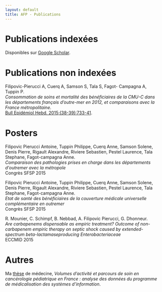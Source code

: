 ```yaml
---
layout: default
title: AFP - Publications
---
```


# Publications indexées

Disponibles sur [Google Scholar](https://scholar.google.com/citations?user=F-6yCr0AAAAJ).

# Publications non indexées

Filipovic-Pierucci A, Cuerq A, Samson S, Tala S, Fagot- Campagna A, Tuppin P.  
*Consommation de soins et mortalité des bénéficiaires de la CMU-C dans les départements français d’outre-mer en 2012, et comparaisons avec la France métropolitaine.*  
[Bull Epidémiol Hebd. 2015;(38-39):733-41](http://www.invs.sante.fr/beh/2015/38-39/2015_38-39_4.html).

# Posters

Filipovic Pierucci Antoine, Tuppin Philippe, Cuerq Anne, Samson Solene, Denis Pierre, Rigault Alexandre, Riviere Sebastien, Pestel Laurence, Tala Stephane, Fagot-campagna Anne.  
*Comparaison des pathologies prises en charge dans les départements d'outremer avec la métropole*  
Congrès SFSP 2015

Filipovic Pierucci Antoine, Tuppin Philippe, Cuerq Anne, Samson Solene, Denis Pierre, Rigault Alexandre, Riviere Sebastien, Pestel Laurence, Tala Stephane, Fagot-campagna Anne.  
*Etat de santé des bénéficiaires de la couverture médicale universelle complémentaire en outremer*  
Congrès SFSP 2015

R. Mounier, C. Schimpf, B. Nebbad, A. Filipovic Pierucci, G. Dhonneur.  
*Are carbapenems dispensable as empiric treatment? Outcome of non-carbapenem empiric therapy on septic shock caused by extended-spectrum beta-lactamaseproducing Enterobacteriaceae*  
ECCMID 2015

# Autres

Ma [thèse](files/these_version_finale.pdf) de médecine, *Volumes d’activité et parcours de soin en cancérologie pédiatrique en France : analyse des données du programme de médicalisation des systèmes d’information*.

